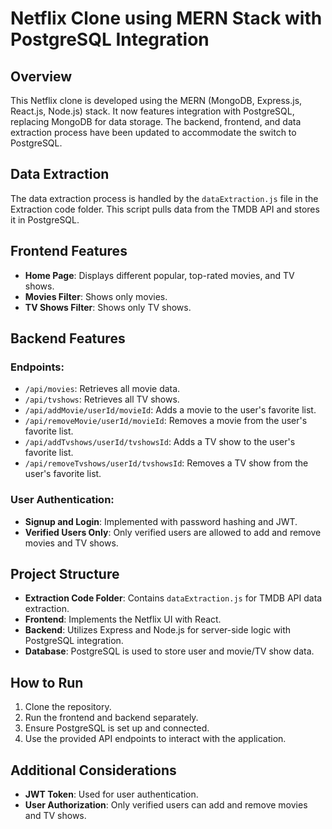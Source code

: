 # Netflix Clone using MERN Stack with PostgreSQL Integration

## Overview

This Netflix clone is developed using the MERN (MongoDB, Express.js, React.js, Node.js) stack. It now features integration with PostgreSQL, replacing MongoDB for data storage. The backend, frontend, and data extraction process have been updated to accommodate the switch to PostgreSQL.

## Data Extraction

The data extraction process is handled by the `dataExtraction.js` file in the Extraction code folder. This script pulls data from the TMDB API and stores it in PostgreSQL.

## Frontend Features

- **Home Page**: Displays different popular, top-rated movies, and TV shows.
- **Movies Filter**: Shows only movies.
- **TV Shows Filter**: Shows only TV shows.

## Backend Features

### Endpoints:

- `/api/movies`: Retrieves all movie data.
- `/api/tvshows`: Retrieves all TV shows.
- `/api/addMovie/userId/movieId`: Adds a movie to the user's favorite list.
- `/api/removeMovie/userId/movieId`: Removes a movie from the user's favorite list.
- `/api/addTvshows/userId/tvshowsId`: Adds a TV show to the user's favorite list.
- `/api/removeTvshows/userId/tvshowsId`: Removes a TV show from the user's favorite list.

### User Authentication:

- **Signup and Login**: Implemented with password hashing and JWT.
- **Verified Users Only**: Only verified users are allowed to add and remove movies and TV shows.

## Project Structure

- **Extraction Code Folder**: Contains `dataExtraction.js` for TMDB API data extraction.
- **Frontend**: Implements the Netflix UI with React.
- **Backend**: Utilizes Express and Node.js for server-side logic with PostgreSQL integration.
- **Database**: PostgreSQL is used to store user and movie/TV show data.

## How to Run

1. Clone the repository.
2. Run the frontend and backend separately.
3. Ensure PostgreSQL is set up and connected.
4. Use the provided API endpoints to interact with the application.

## Additional Considerations

- **JWT Token**: Used for user authentication.
- **User Authorization**: Only verified users can add and remove movies and TV shows.
